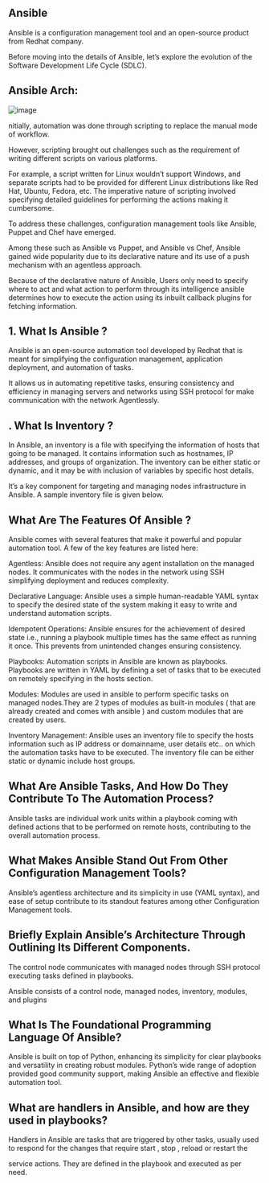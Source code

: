 ## Ansible 

Ansible is a configuration management tool and an open-source product from Redhat company.

Before moving into the details of Ansible, let’s explore the evolution of the Software Development Life Cycle (SDLC).

## Ansible Arch:

![image](https://github.com/user-attachments/assets/46da622a-e7a6-4e73-a2ae-7a0fc647b2bf)

nitially, automation was done through scripting to replace the manual mode of workflow.

However, scripting brought out challenges such as the requirement of writing different scripts on various platforms.

For example, a script written for Linux wouldn’t support Windows, and separate scripts had to be provided for different Linux distributions like Red Hat, Ubuntu, Fedora, etc. The imperative nature of scripting involved specifying detailed guidelines for performing the actions making it cumbersome.

To address these challenges, configuration management tools like Ansible, Puppet and Chef have emerged.

Among these such as Ansible vs Puppet, and Ansible vs Chef, Ansible gained wide popularity due to its declarative nature and its use of a push mechanism with an agentless approach.

Because of the declarative nature of Ansible, Users only need to specify where to act and what action to perform through its intelligence ansible determines how to execute the action using its inbuilt callback plugins for fetching information.

## 1. What Is Ansible ?
Ansible is an open-source automation tool developed by Redhat that is meant for simplifying the configuration management, application deployment, and automation of tasks.

It allows us in automating repetitive tasks, ensuring consistency and efficiency in managing servers and networks using SSH protocol for make communication with the network Agentlessly.

## . What Is Inventory ?
In Ansible, an inventory is a file with specifying the information of hosts that going to be managed. It contains information such as hostnames, IP addresses, and groups of organization. The inventory can be either static or dynamic, and it may be with inclusion of variables by specific host details.

It’s a key component for targeting and managing nodes infrastructure in Ansible. A sample inventory file is given below.

## What Are The Features Of Ansible ?
Ansible comes with several features that make it powerful and popular automation tool. A few of the key features are listed here:

Agentless: Ansible does not require any agent installation on the managed nodes. It communicates with the nodes in the network using SSH simplifying deployment and reduces complexity.

Declarative Language: Ansible uses a simple human-readable YAML syntax to specify the desired state of the system making it easy to write and understand automation scripts.

Idempotent Operations: Ansible ensures for the achievement of desired state i.e., running a playbook multiple times has the same effect as running it once. This prevents from unintended changes ensuring consistency.

Playbooks: Automation scripts in Ansible are known as playbooks. Playbooks are written in YAML by defining a set of tasks that to be executed on remotely specifying in the hosts section.

Modules: Modules are used in ansible to perform specific tasks on managed nodes.They are 2 types of modules as built-in modules ( that are already created and comes with ansible ) and custom modules that are created by users.

Inventory Management: Ansible uses an inventory file to specify the hosts information such as IP address or domainname, user details etc.. on which the automation tasks have to be executed. The inventory file can be either static or dynamic include host groups.

## What Are Ansible Tasks, And How Do They Contribute To The Automation Process?
Ansible tasks are individual work units within a playbook coming with defined actions that to be performed on remote hosts, contributing to the overall automation process.

##  What Makes Ansible Stand Out From Other Configuration Management Tools?
Ansible’s agentless architecture and its simplicity in use (YAML syntax), and ease of setup contribute to its standout features among other Configuration Management tools.

## Briefly Explain Ansible’s Architecture Through Outlining Its Different Components.
The control node communicates with managed nodes through SSH protocol executing tasks defined in playbooks.

Ansible consists of a control node, managed nodes, inventory, modules, and plugins

## What Is The Foundational Programming Language Of Ansible?

Ansible is built on top of Python, enhancing its simplicity for clear playbooks and versatility in creating robust modules. Python’s wide range of adoption provided good community support, making Ansible an effective and flexible automation tool.

## What are handlers in Ansible, and how are they used in playbooks?

Handlers in Ansible are tasks that are triggered by other tasks, usually used to respond for the changes that require start , stop , reload or restart the 

service actions. They are defined in the playbook and executed as per need.

## 
